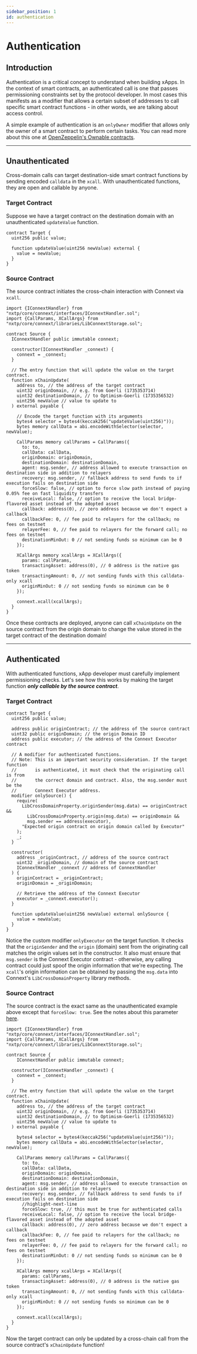 ```yaml
---
sidebar_position: 1
id: authentication
---
```


# Authentication

## Introduction

Authentication is a critical concept to understand when building xApps. In the context of smart contracts, an authenticated call is one that passes permissioning constraints set by the protocol developer. In most cases this manifests as a modifier that allows a certain subset of addresses to call specific smart contract functions - in other words, we are talking about access control.

A simple example of authentication is an `onlyOwner` modifier that allows only the owner of a smart contract to perform certain tasks. You can read more about this one at [OpenZeppelin's Ownable contracts](https://docs.openzeppelin.com/contracts/2.x/api/ownership).

---

## Unauthenticated

Cross-domain calls can target destination-side smart contract functions by sending encoded `calldata` in the `xcall`. With unauthenticated functions, they are open and callable by anyone.

### Target Contract

Suppose we have a target contract on the destination domain with an unauthenticated `updateValue` function.  

```solidity
contract Target {
  uint256 public value;

  function updateValue(uint256 newValue) external {
    value = newValue;
  }
}
```

### Source Contract

The source contract initiates the cross-chain interaction with Connext via `xcall`.

```solidity
import {IConnextHandler} from "nxtp/core/connext/interfaces/IConnextHandler.sol";
import {CallParams, XCallArgs} from "nxtp/core/connext/libraries/LibConnextStorage.sol";

contract Source {
  IConnextHandler public immutable connext;

  constructor(IConnextHandler _connext) {
    connext = _connext;
  }

  // The entry function that will update the value on the target contract.
  function xChainUpdate(
    address to, // the address of the target contract
    uint32 originDomain, // e.g. from Goerli (1735353714)
    uint32 destinationDomain, // to Optimism-Goerli (1735356532)
    uint256 newValue // value to update to
  ) external payable {

    // Encode the target function with its arguments
    bytes4 selector = bytes4(keccak256("updateValue(uint256)"));
    bytes memory callData = abi.encodeWithSelector(selector, newValue);

    CallParams memory callParams = CallParams({
      to: to,
      callData: callData,
      originDomain: originDomain,
      destinationDomain: destinationDomain,
      agent: msg.sender, // address allowed to execute transaction on destination side in addition to relayers
      recovery: msg.sender, // fallback address to send funds to if execution fails on destination side
      forceSlow: false, // option to force slow path instead of paying 0.05% fee on fast liquidity transfers
      receiveLocal: false, // option to receive the local bridge-flavored asset instead of the adopted asset
      callback: address(0), // zero address because we don't expect a callback
      callbackFee: 0, // fee paid to relayers for the callback; no fees on testnet
      relayerFee: 0, // fee paid to relayers for the forward call; no fees on testnet
      destinationMinOut: 0 // not sending funds so minimum can be 0
    });

    XCallArgs memory xcallArgs = XCallArgs({
      params: callParams,
      transactingAsset: address(0), // 0 address is the native gas token
      transactingAmount: 0, // not sending funds with this calldata-only xcall
      originMinOut: 0 // not sending funds so minimum can be 0
    });

    connext.xcall(xcallArgs);
  }
}
```

Once these contracts are deployed, anyone can call `xChainUpdate` on the source contract from the origin domain to change the value stored in the target contract of the destination domain!

---

## Authenticated

With authenticated functions, xApp developer must carefully implement permissioning checks. Let's see how this works by making the target function **_only callable by the source contract_**.

### Target Contract

```solidity
contract Target {
  uint256 public value;

  address public originContract; // the address of the source contract
  uint32 public originDomain; // the origin Domain ID
  address public executor; // the address of the Connext Executor contract

  // A modifier for authenticated functions.
  // Note: This is an important security consideration. If the target function
  //       is authenticated, it must check that the originating call is from
  //       the correct domain and contract. Also, the msg.sender must be the 
  //       Connext Executor address.
  modifier onlySource() {
    require(
      LibCrossDomainProperty.originSender(msg.data) == originContract &&
        LibCrossDomainProperty.origin(msg.data) == originDomain &&
        msg.sender == address(executor),
      "Expected origin contract on origin domain called by Executor"
    );
    _;
  }

  constructor(
    address _originContract, // address of the source contract
    uint32 _originDomain, // domain of the source contract
    IConnextHandler _connext // address of ConnextHandler
  ) {
    originContract = _originContract;
    originDomain = _originDomain;

    // Retrieve the address of the Connext Executor
    executor = _connext.executor();
  }

  function updateValue(uint256 newValue) external onlySource {
    value = newValue;
  }
}
```

Notice the custom modifier `onlyExecutor` on the target function. It checks that the `originSender` and the `origin` (domain) sent from the originating call matches the origin values set in the constructor. It also must ensure that `msg.sender` is the Connext Executor contract - otherwise, any calling contract could just spoof the origin information that we're expecting. The `xcall`'s origin information can be obtained by passing the `msg.data` into Connext's `LibCrossDomainProperty` library methods.

### Source Contract

The source contract is the exact same as the unauthenticated example above except that `forceSlow: true`. See the notes about this parameter [here](../xcall-params.md).

```solidity
import {IConnextHandler} from "nxtp/core/connext/interfaces/IConnextHandler.sol";
import {CallParams, XCallArgs} from "nxtp/core/connext/libraries/LibConnextStorage.sol";

contract Source {
    IConnextHandler public immutable connext;

  constructor(IConnextHandler _connext) {
    connext = _connext;
  }

  // The entry function that will update the value on the target contract.
  function xChainUpdate(
    address to, // the address of the target contract
    uint32 originDomain, // e.g. from Goerli (1735353714)
    uint32 destinationDomain, // to Optimism-Goerli (1735356532)
    uint256 newValue // value to update to
  ) external payable {

    bytes4 selector = bytes4(keccak256("updateValue(uint256)"));
    bytes memory callData = abi.encodeWithSelector(selector, newValue);

    CallParams memory callParams = CallParams({
      to: to,
      callData: callData,
      originDomain: originDomain,
      destinationDomain: destinationDomain,
      agent: msg.sender, // address allowed to execute transaction on destination side in addition to relayers
      recovery: msg.sender, // fallback address to send funds to if execution fails on destination side
      //highlight-next-line
      forceSlow: true, // this must be true for authenticated calls
      receiveLocal: false, // option to receive the local bridge-flavored asset instead of the adopted asset
      callback: address(0), // zero address because we don't expect a callback
      callbackFee: 0, // fee paid to relayers for the callback; no fees on testnet
      relayerFee: 0, // fee paid to relayers for the forward call; no fees on testnet
      destinationMinOut: 0 // not sending funds so minimum can be 0
    });

    XCallArgs memory xcallArgs = XCallArgs({
      params: callParams,
      transactingAsset: address(0), // 0 address is the native gas token
      transactingAmount: 0, // not sending funds with this calldata-only xcall
      originMinOut: 0 // not sending funds so minimum can be 0
    });

    connext.xcall(xcallArgs);
  }
}
```

Now the target contract can only be updated by a cross-chain call from the source contract's `xChainUpdate` function!
